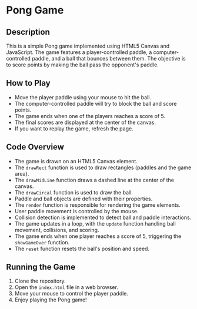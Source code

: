 

# Pong Game

## Description

This is a simple Pong game implemented using HTML5 Canvas and JavaScript. The game features a player-controlled paddle, a computer-controlled paddle, and a ball that bounces between them. The objective is to score points by making the ball pass the opponent's paddle.

## How to Play

- Move the player paddle using your mouse to hit the ball.
- The computer-controlled paddle will try to block the ball and score points.
- The game ends when one of the players reaches a score of 5.
- The final scores are displayed at the center of the canvas.
- If you want to replay the game, refresh the page.

## Code Overview

- The game is drawn on an HTML5 Canvas element.
- The `drawRect` function is used to draw rectangles (paddles and the game area).
- The `drawMidLine` function draws a dashed line at the center of the canvas.
- The `drawCircal` function is used to draw the ball.
- Paddle and ball objects are defined with their properties.
- The `render` function is responsible for rendering the game elements.
- User paddle movement is controlled by the mouse.
- Collision detection is implemented to detect ball and paddle interactions.
- The game updates in a loop, with the `update` function handling ball movement, collisions, and scoring.
- The game ends when one player reaches a score of 5, triggering the `showGameOver` function.
- The `reset` function resets the ball's position and speed.

## Running the Game

1. Clone the repository.
2. Open the `index.html` file in a web browser.
3. Move your mouse to control the player paddle.
4. Enjoy playing the Pong game!
